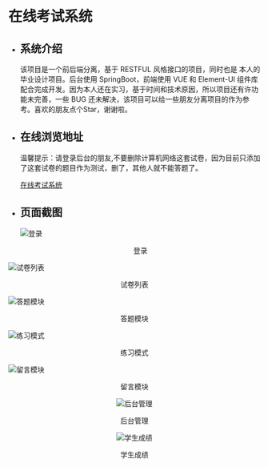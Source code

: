 # 在线考试系统

* ## 系统介绍

     该项目是一个前后端分离，基于 RESTFUL 风格接口的项目，同时也是 本人的毕业设计项目。后台使用 SpringBoot，前端使用 VUE 和 Element-UI 组件库配合完成开发。因为本人还在实习，基于时间和技术原因，所以项目还有许功能未完善，一些 BUG 还未解决，该项目可以给一些朋友分离项目的作为参考。喜欢的朋友点个Star，谢谢啦。

* ## 在线浏览地址
    温馨提示：请登录后台的朋友,不要删除计算机网络这套试卷，因为目前只添加了这套试卷的题目作为测试，删了，其他人就不能答题了。
    
    [在线考试系统](http://gopikachu.top/ "在线考试系统")


* ## 页面截图
  ![登录](https://picture-bed01.oss-cn-beijing.aliyuncs.com/img/20210510212221.png)

  <center>登录</center>

![试卷列表](https://picture-bed01.oss-cn-beijing.aliyuncs.com/img/20210510212229.png)

<center>试卷列表</center>

![答题模块](https://picture-bed01.oss-cn-beijing.aliyuncs.com/img/20210510212237.png)

<center>答题模块</center>

![练习模式](https://picture-bed01.oss-cn-beijing.aliyuncs.com/img/20210510212244.png)

<center>练习模式</center>

![留言模块](https://picture-bed01.oss-cn-beijing.aliyuncs.com/img/20210510212250.png)

<center>留言模块<center/>

![后台管理](https://picture-bed01.oss-cn-beijing.aliyuncs.com/img/20210510212258.png)

<center>后台管理</center>

![学生成绩](https://picture-bed01.oss-cn-beijing.aliyuncs.com/img/20210510212310.png)

<center>学生成绩</center>
